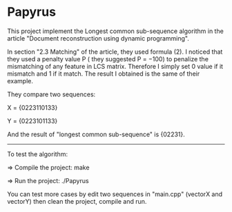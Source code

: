 # Papyrus
This project implement the Longest common sub-sequence algorithm in the article "Document reconstruction using dynamic programming".

In section "2.3 Matching" of the article, they used formula (2). I noticed that they used a penalty value P ( they suggested P = −100)  to penalize the mismatching of any feature in LCS matrix. Therefore I simply set 0 value if it mismatch and 1 if it match. The result I obtained is the same of their example.

They compare two sequences:

X = {0223110133} 

Y = {0223101133} 

And the result of "longest common sub-sequence" is {02231}.

----------------------------------------------------------------------------------------------------

To test the algorithm:

=> Compile the project: make

=> Run the project: ./Papyrus

You can test more cases by edit two sequences in "main.cpp" (vectorX and vectorY) then clean the project, compile and run.
